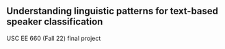 ## Understanding linguistic patterns for text-based speaker classification

USC EE 660 (Fall 22) final project

